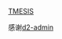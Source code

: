 [TMESIS](https://github.com/KaiyouHu/TMESIS)

感谢[d2-admin](https://github.com/d2-projects/d2-admin)
